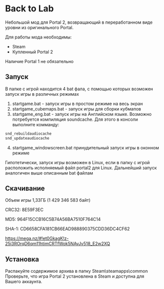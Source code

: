 
# Back to Lab
Небольшой мод для Portal 2, возвращающий в переработанном виде уровни из оригинального Portal.

Для работы мода необходимы:
* Steam
* Купленный Portal 2

Наличие Portal 1 не обязательно

## Запуск
В папке с игрой находится 4 bat фала, с помощью которых возможен запуск игры в различных режимах
1. startgame.bat - запуск игры в простом режиме на весь экран
2. startgame_cubemaps.bat - запуск игры для сборки кубмапов
3. startgame_eng.bat - запуск игры на Английском языке. Возможно потребуется компиляция soundcache. Для этого в консоли выполните комманду:
```bash
snd_rebuildaudiocache
snd_updateaudiocache
```
4. startgame_windowscreen.bat принудительный запуск игры в оконном режиме

Гипотетически, запуск игры возможен в Linux, если в папку с игрой расположить исполняемый файл portal2 для Linux. Дальнейший запуск аналогичен выше описанным bat файлам
## Скачивание
Объем игры 1,33ГБ (1 429 346 583 байт)

CRC32: 8E59F3EC

MD5: 964F15CCB16C5B74A56BA7510F764C14

SHA-1: CD6658CFA181CB66EAD988890375CDD36DC4CF62

https://mega.nz/#!et0GkagK!z-25i3ROrqD6qm11htimCRTfWok5NAvJv518_E2w2XQ
## Установка
Распакуйте содержимое архива в папку Steam\steamapps\common\
Проверьте, что игра Portal 2 установлена в Steam и доступна для Вашего аккаунта.
